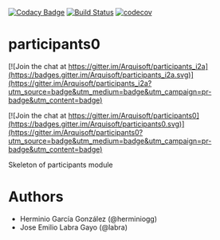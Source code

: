 [![Codacy Badge](https://api.codacy.com/project/badge/Grade/2f5e9b234d9b4cbd8669629c299990ad)](https://www.codacy.com/app/jelabra/participants_i2a?utm_source=github.com&utm_medium=referral&utm_content=Arquisoft/participants0&utm_campaign=badger)
[![Build Status](https://travis-ci.org/Arquisoft/participants_i2a.svg?branch=master)](https://travis-ci.org/Arquisoft/participants_i2a)
[![codecov](https://codecov.io/gh/Arquisoft/participants_i2a/branch/master/graph/badge.svg)](https://codecov.io/gh/Arquisoft/participants_i2a)


# participants0

[![Join the chat at https://gitter.im/Arquisoft/participants_i2a](https://badges.gitter.im/Arquisoft/participants_i2a.svg)](https://gitter.im/Arquisoft/participants_i2a?utm_source=badge&utm_medium=badge&utm_campaign=pr-badge&utm_content=badge)

[![Join the chat at https://gitter.im/Arquisoft/participants0](https://badges.gitter.im/Arquisoft/participants0.svg)](https://gitter.im/Arquisoft/participants0?utm_source=badge&utm_medium=badge&utm_campaign=pr-badge&utm_content=badge)

Skeleton of participants module

# Authors

- Herminio García González (@herminiogg)
- Jose Emilio Labra Gayo (@labra)

